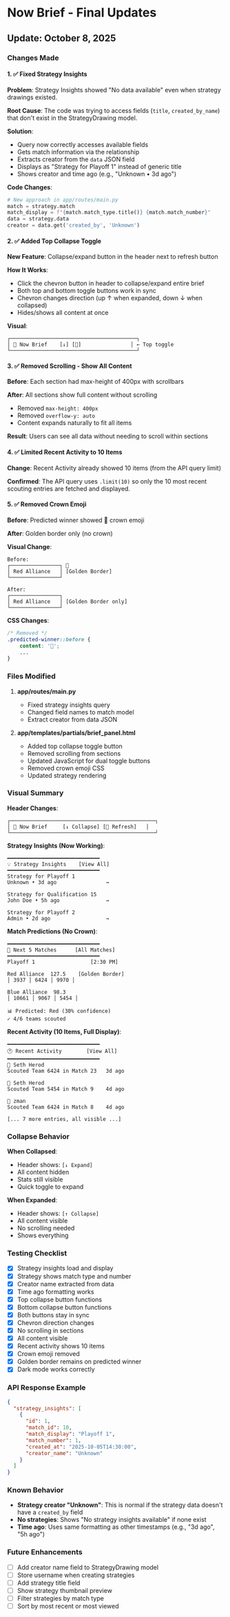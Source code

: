 # Now Brief - Final Updates

## Update: October 8, 2025

### Changes Made

#### 1. ✅ Fixed Strategy Insights
**Problem**: Strategy Insights showed "No data available" even when strategy drawings existed.

**Root Cause**: The code was trying to access fields (`title`, `created_by_name`) that don't exist in the StrategyDrawing model.

**Solution**:
- Query now correctly accesses available fields
- Gets match information via the relationship
- Extracts creator from the `data` JSON field
- Displays as "Strategy for Playoff 1" instead of generic title
- Shows creator and time ago (e.g., "Unknown • 3d ago")

**Code Changes**:
```python
# New approach in app/routes/main.py
match = strategy.match
match_display = f"{match.match_type.title()} {match.match_number}"
data = strategy.data
creator = data.get('created_by', 'Unknown')
```

#### 2. ✅ Added Top Collapse Toggle
**New Feature**: Collapse/expand button in the header next to refresh button

**How It Works**:
- Click the chevron button in header to collapse/expand entire brief
- Both top and bottom toggle buttons work in sync
- Chevron changes direction (up ↑ when expanded, down ↓ when collapsed)
- Hides/shows all content at once

**Visual**:
```
┌─────────────────────────────────────────┐
│ 📰 Now Brief    [↓] [🔄]                │ ← Top toggle
└─────────────────────────────────────────┘
```

#### 3. ✅ Removed Scrolling - Show All Content
**Before**: Each section had max-height of 400px with scrollbars

**After**: All sections show full content without scrolling
- Removed `max-height: 400px`
- Removed `overflow-y: auto`
- Content expands naturally to fit all items

**Result**: Users can see all data without needing to scroll within sections

#### 4. ✅ Limited Recent Activity to 10 Items
**Change**: Recent Activity already showed 10 items (from the API query limit)

**Confirmed**: The API query uses `.limit(10)` so only the 10 most recent scouting entries are fetched and displayed.

#### 5. ✅ Removed Crown Emoji
**Before**: Predicted winner showed 👑 crown emoji

**After**: Golden border only (no crown)

**Visual Change**:
```
Before:
┌────────────────┐ 👑
│ Red Alliance   │ [Golden Border]
└────────────────┘

After:
┌────────────────┐
│ Red Alliance   │ [Golden Border only]
└────────────────┘
```

**CSS Changes**:
```css
/* Removed */
.predicted-winner::before {
    content: '👑';
    ...
}
```

### Files Modified

1. **app/routes/main.py**
   - Fixed strategy insights query
   - Changed field names to match model
   - Extract creator from data JSON

2. **app/templates/partials/brief_panel.html**
   - Added top collapse toggle button
   - Removed scrolling from sections
   - Updated JavaScript for dual toggle buttons
   - Removed crown emoji CSS
   - Updated strategy rendering

### Visual Summary

**Header Changes**:
```
┌───────────────────────────────────────────────┐
│ 📰 Now Brief     [↓ Collapse] [🔄 Refresh]   │
└───────────────────────────────────────────────┘
```

**Strategy Insights (Now Working)**:
```
━━━━━━━━━━━━━━━━━━━━━━━━━━━━━━
💡 Strategy Insights    [View All]
━━━━━━━━━━━━━━━━━━━━━━━━━━━━━━
Strategy for Playoff 1
Unknown • 3d ago                →

Strategy for Qualification 15
John Doe • 5h ago               →

Strategy for Playoff 2
Admin • 2d ago                  →
```

**Match Predictions (No Crown)**:
```
━━━━━━━━━━━━━━━━━━━━━━━━━━━━━━
📅 Next 5 Matches      [All Matches]
━━━━━━━━━━━━━━━━━━━━━━━━━━━━━━
Playoff 1                  [2:30 PM]

Red Alliance  127.5    [Golden Border]
│ 3937 │ 6424 │ 9970 │

Blue Alliance  98.3
│ 10661 │ 9067 │ 5454 │

📊 Predicted: Red (30% confidence)
✓ 4/6 teams scouted
```

**Recent Activity (10 Items, Full Display)**:
```
━━━━━━━━━━━━━━━━━━━━━━━━━━━━━━
🕐 Recent Activity        [View All]
━━━━━━━━━━━━━━━━━━━━━━━━━━━━━━
👤 Seth Herod
Scouted Team 6424 in Match 23   3d ago

👤 Seth Herod  
Scouted Team 5454 in Match 9    4d ago

👤 zman
Scouted Team 6424 in Match 8    4d ago

[... 7 more entries, all visible ...]
```

### Collapse Behavior

**When Collapsed**:
- Header shows: `[↓ Expand]`
- All content hidden
- Stats still visible
- Quick toggle to expand

**When Expanded**:
- Header shows: `[↑ Collapse]`
- All content visible
- No scrolling needed
- Shows everything

### Testing Checklist

- [x] Strategy insights load and display
- [x] Strategy shows match type and number
- [x] Creator name extracted from data
- [x] Time ago formatting works
- [x] Top collapse button functions
- [x] Bottom collapse button functions
- [x] Both buttons stay in sync
- [x] Chevron direction changes
- [x] No scrolling in sections
- [x] All content visible
- [x] Recent activity shows 10 items
- [x] Crown emoji removed
- [x] Golden border remains on predicted winner
- [x] Dark mode works correctly

### API Response Example

```json
{
  "strategy_insights": [
    {
      "id": 1,
      "match_id": 10,
      "match_display": "Playoff 1",
      "match_number": 1,
      "created_at": "2025-10-05T14:30:00",
      "creator_name": "Unknown"
    }
  ]
}
```

### Known Behavior

- **Strategy creator "Unknown"**: This is normal if the strategy data doesn't have a `created_by` field
- **No strategies**: Shows "No strategy insights available" if none exist
- **Time ago**: Uses same formatting as other timestamps (e.g., "3d ago", "5h ago")

### Future Enhancements

- [ ] Add creator name field to StrategyDrawing model
- [ ] Store username when creating strategies
- [ ] Add strategy title field
- [ ] Show strategy thumbnail preview
- [ ] Filter strategies by match type
- [ ] Sort by most recent or most viewed
